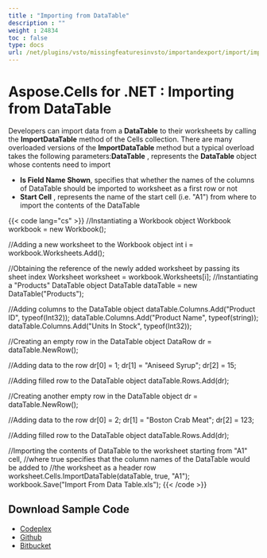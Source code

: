 ```yaml
---
title : "Importing from DataTable" 
description : "" 
weight : 24834 
toc : false
type: docs
url: /net/plugins/vsto/missingfeaturesinvsto/importandexport/import/importing+from+datatable/
---
```


# Aspose.Cells for .NET : Importing from DataTable


Developers can import data from a **DataTable** to their worksheets by calling the **ImportDataTable** method of the Cells collection. There are many overloaded versions of the **ImportDataTable** method but a typical overload takes the following parameters:**DataTable** , represents the **DataTable** object whose contents need to import

*   **Is Field Name Shown**, specifies that whether the names of the columns of DataTable should be imported to worksheet as a first row or not
*   **Start Cell** , represents the name of the start cell (i.e. "A1") from where to import the contents of the DataTable

{{< code lang="cs" >}}
//Instantiating a Workbook object
Workbook workbook = new Workbook();

//Adding a new worksheet to the Workbook object
int i = workbook.Worksheets.Add();

//Obtaining the reference of the newly added worksheet by passing its sheet index
Worksheet worksheet = workbook.Worksheets[i];
//Instantiating a "Products" DataTable object
DataTable dataTable = new DataTable("Products");

//Adding columns to the DataTable object
dataTable.Columns.Add("Product ID", typeof(Int32));
dataTable.Columns.Add("Product Name", typeof(string));
dataTable.Columns.Add("Units In Stock", typeof(Int32));

//Creating an empty row in the DataTable object
DataRow dr = dataTable.NewRow();

//Adding data to the row
dr[0] = 1;
dr[1] = "Aniseed Syrup";
dr[2] = 15;

//Adding filled row to the DataTable object
dataTable.Rows.Add(dr);

//Creating another empty row in the DataTable object
dr = dataTable.NewRow();

//Adding data to the row
dr[0] = 2;
dr[1] = "Boston Crab Meat";
dr[2] = 123;

//Adding filled row to the DataTable object
dataTable.Rows.Add(dr);

//Importing the contents of DataTable to the worksheet starting from "A1" cell,
//where true specifies that the column names of the DataTable would be added to
//the worksheet as a header row
worksheet.Cells.ImportDataTable(dataTable, true, "A1");
workbook.Save("Import From Data Table.xls");
{{< /code >}}

## Download Sample Code

*   [Codeplex](https://asposeopenxml.codeplex.com/downloads/get/808999)
*   [Github](https://github.com/asposemarketplace/Aspose_for_VSTO/releases/download/Cells1.0/Import.to.Worksheet.Aspose.Cells.zip)
*   [Bitbucket](https://bitbucket.org/asposemarketplace/aspose-for-openxml/downloads/Import%20to%20Worksheet%20%28Aspose.Cells%29.zip)

